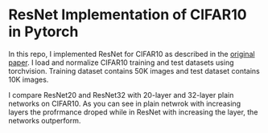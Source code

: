 # ResNet Implementation of CIFAR10 in Pytorch
In this repo, I implemented ResNet for CIFAR10 as described in the [original paper](https://arxiv.org/abs/1512.03385). I load and normalize CIFAR10 training and test datasets using torchvision. Training dataset contains 50K images and test dataset contains 10K images.

I compare ResNet20 and ResNet32 with 20-layer and 32-layer plain networks on CIFAR10. As you can see in plain netwrok with increasing layers the profrmance droped while in ResNet with increasing the layer, the networks outperform. 


